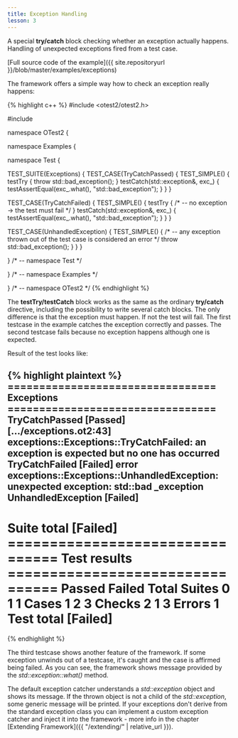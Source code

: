 ```yaml
---
title: Exception Handling
lesson: 3
---
```

A special **try/catch** block checking whether an exception actually happens.
Handling of unexpected exceptions fired from a test case.

[Full source code of the example]({{ site.repositoryurl }}/blob/master/examples/exceptions)

The framework offers a simple way how to check an exception really happens:

{% highlight c++ %}
#include <otest2/otest2.h>

#include <exception>

namespace OTest2 {

namespace Examples {

namespace Test {

TEST_SUITE(Exceptions) {
  TEST_CASE(TryCatchPassed) {
    TEST_SIMPLE() {
      testTry {
        throw std::bad_exception();
      }
      testCatch(std::exception&, exc_) {
        testAssertEqual(exc_.what(), "std::bad_exception");
      }
    }
  }

  TEST_CASE(TryCatchFailed) {
    TEST_SIMPLE() {
      testTry {
        /* -- no exception -> the test must fail */
      }
      testCatch(std::exception&, exc_) {
        testAssertEqual(exc_.what(), "std::bad_exception");
      }
    }
  }

  TEST_CASE(UnhandledException) {
    TEST_SIMPLE() {
      /* -- any exception thrown out of the test case is considered an error */
      throw std::bad_exception();
    }
  }
}

} /* -- namespace Test */

} /* -- namespace Examples */

} /* -- namespace OTest2 */
{% endhighlight %}

The **testTry/testCatch** block works as the same as the ordinary **try/catch**
directive, including the possibility to write several catch blocks. The only
difference is that the exception must happen. If not the test will fail.
The first testcase in the example catches the exception correctly and passes.
The second testcase fails because no exception happens although one is expected.

Result of the test looks like:

{% highlight plaintext %}
 ================================= Exceptions =================================
  TryCatchPassed                                                      [Passed]
[.../exceptions.ot2:43] exceptions::Exceptions::TryCatchFailed: an exception is 
expected but no one has occurred
  TryCatchFailed                                                      [Failed]
error exceptions::Exceptions::UnhandledException: unexpected exception: std::bad
_exception
  UnhandledException                                                  [Failed]
 ------------------------------------------------------------------------------
  Suite total                                                         [Failed]
 ================================ Test results ================================
                      Passed              Failed               Total
  Suites                   0                   1                   1
  Cases                    1                   2                   3
  Checks                   2                   1                   3
  Errors                                                           1
  Test total                                                          [Failed]
 ==============================================================================
{% endhighlight %}

The third testcase shows another feature of the framework. If some exception
unwinds out of a testcase, it's caught and the case is affirmed being failed.
As you can see, the framework shows message provided by the _std::exception::what()_
method.

The default exception catcher understands a _std::exception_ object and shows
its message. If the thrown object is not a child of the _std::exception_,
some generic message will be printed. If your exceptions don't derive from
the standard exception class you can implement a custom exception catcher
and inject it into the framework - more info in the chapter 
[Extending Framework]({{ "/extending/" | relative_url }}).
